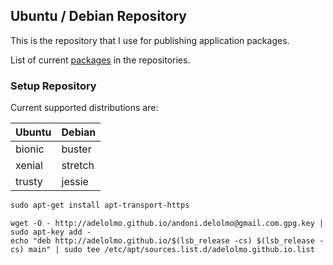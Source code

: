 ## Ubuntu / Debian Repository

This is the repository that I use for publishing application packages.

List of current [packages](PACKAGES.md) in the repositories.

### Setup Repository

Current supported distributions are:

|Ubuntu|Debian|
|------|------|
|bionic|buster|
|xenial|stretch|
|trusty|jessie|

```markdown
sudo apt-get install apt-transport-https
```

```
wget -O - http://adelolmo.github.io/andoni.delolmo@gmail.com.gpg.key | sudo apt-key add -
echo "deb http://adelolmo.github.io/$(lsb_release -cs) $(lsb_release -cs) main" | sudo tee /etc/apt/sources.list.d/adelolmo.github.io.list
```
